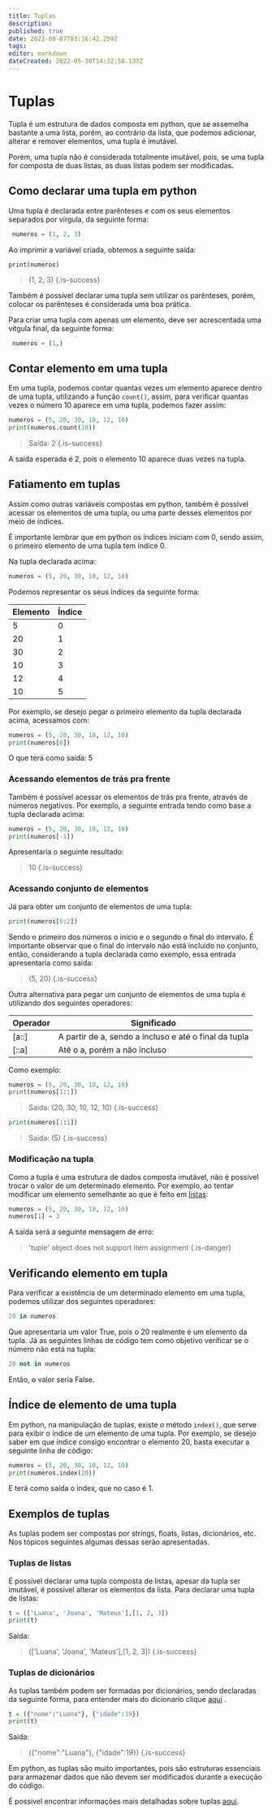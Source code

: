 ```yaml
---
title: Tuplas 
description: 
published: true
date: 2022-09-07T03:16:42.259Z
tags: 
editor: markdown
dateCreated: 2022-05-30T14:32:58.137Z
---
```


# Tuplas 
Tupla é um estrutura de dados composta em python, que se assemelha bastante a uma lista, porém, ao contrário da lista, que podemos adicionar, alterar e remover elementos, uma tupla é imutável.

Porém, uma tupla não é considerada totalmente imutável, pois, se uma tupla for composta de duas listas, as duas listas podem ser modificadas.

## Como declarar uma tupla em python
Uma tupla é declarada entre parênteses e com os seus elementos separados por vírgula, da seguinte forma:

```python
 numeros = (1, 2, 3)
```

Ao imprimir a variável criada, obtemos a seguinte saída:
```
print(numeros)
```
> (1, 2, 3)
{.is-success}

Também é possível declarar uma tupla sem utilizar os parênteses, porém, colocar os parênteses é considerada uma boa prática.

Para criar uma tupla com apenas um elemento, deve ser acrescentada uma vítgula final, da seguinte forma:

```python
 numeros = (1,)
```
## Contar elemento em uma tupla
Em uma tupla, podemos contar quantas vezes um elemento aparece dentro de uma tupla, utilizando a função `count()`, assim, para verificar quantas vezes o número 10 aparece em uma tupla, podemos fazer assim:

```python
numeros = (5, 20, 30, 10, 12, 10)
print(numeros.count(10))
```

> Saída:
2
{.is-success}

A saída esperada é 2, pois o elemento 10 aparece duas vezes na tupla.
## Fatiamento em tuplas
Assim como outras variáveis compostas em python, também é possível acessar os elementos de uma tupla, ou uma parte desses elementos por meio de índices. 

É importante lembrar que em python os índices iniciam com 0, sendo assim, o primeiro elemento de uma tupla tem índice 0. 

Na tupla declarada acima:
```python
numeros = (5, 20, 30, 10, 12, 10)
```
Podemos representar os seus índices da seguinte forma:

Elemento| Índice |
--------| ------ |
5 | 0 |
20| 1 | 
30|2 |
10| 3 |
12| 4 | 
10 |5

Por exemplo, se desejo pegar o primeiro elemento da tupla declarada acima, acessamos com:
```python
numeros = (5, 20, 30, 10, 12, 10)
print(numeros[0])
```
O que terá como saída:
5
### Acessando elementos de trás pra frente
Também é possível acessar os elementos de trás pra frente, através de números negativos. Por exemplo, a seguinte entrada tendo como base a tupla declarada acima:
```python
numeros = (5, 20, 30, 10, 12, 10)
print(numeros[-1])
```
Apresentaria o seguinte resultado: 
> 10
{.is-success}

### Acessando conjunto de elementos
Já para obter um conjunto de elementos de uma tupla:
```python
print(numeros[0:2])
```
Sendo o primeiro dos números o início e o segundo o final do intervalo. É importante observar que o final do intervalo não está incluido no conjunto, então, considerando a tupla declarada como exemplo, essa entrada apresentaria como saída:
>  (5, 20)
{.is-success}

Outra alternativa para pegar um conjunto de elementos de uma tupla é utilizando dos seguintes operadores:

| Operador | Significado | 
| -------- | ----------- | 
| [a::]    | A partir de a, sendo a incluso e até o final da tupla
| [::a]    | Até o a, porém a não incluso

Como exemplo:
```python
numeros = (5, 20, 30, 10, 12, 10)
print(numeros[1::])
```
> Saída:
(20, 30, 10, 12, 10)
{.is-success}

```python
print(numeros[::1])
```
> Saída:
(5)
{.is-success}
### Modificação na tupla
Como a tupla é uma estrutura de dados composta imutável, não é possível trocar o valor de um determinado elemento. Por exemplo, ao tentar modificar um elemento semelhante ao que é feito em [listas](/python/listas):

```python
numeros = (5, 20, 30, 10, 12, 10)
numeros[1] = 3
```

A saída será a seguinte mensagem de erro:

> 'tuple' object does not support item assignment
{.is-danger}




## Verificando elemento em tupla

Para verificar a existência de um determinado elemento em uma tupla, podemos utilizar dos seguintes operadores:
```python
20 in numeros
```
Que apresentaria um valor True, pois o 20 realmente é um elemento da tupla.
Já as seguintes linhas de código tem como objetivo verificar se o número não está na tupla:
```python
20 not in numeros
```
Então, o valor seria False.

## Índice de elemento de uma tupla 
Em python, na manipulação de tuplas, existe o método `index()`, que serve para exibir o índice de um elemento de uma tupla. Por exemplo, se desejo saber em que índice consigo encontrar o elemento 20, basta executar a seguinte linha de código:
```python
numeros = (5, 20, 30, 10, 12, 10)
print(numeros.index(20))
```
E terá como saída o index, que no caso é 1.

## Exemplos de tuplas
As tuplas podem ser compostas por strings, floats, listas, dicionários, etc. Nos tópicos seguintes algumas dessas serão apresentadas.
### Tuplas de listas 
É possível declarar uma tupla composta de listas, apesar da tupla ser imutável, é possível alterar os elementos da lista.
Para declarar uma tupla de listas:
```python
t = (['Luana', 'Joana', 'Mateus'],[1, 2, 3])
print(t)
```
Saída:
> (['Luana', 'Joana', 'Mateus'],[1, 2, 3])
{.is-success}

### Tuplas de dicionários
As tuplas também podem ser formadas por dicionários, sendo declaradas da seguinte forma, para entender mais do dicionario clique [aqui](/e/pt-br/python/dicionarios) .

```python
t = ({"nome":"Luana"}, {"idade":19})
print(t)
```
Saída:
> ({"nome":"Luana"}, {"idade":19})
{.is-success}


Em python, as tuplas são muito importantes, pois são estruturas essenciais para armazenar dados que não devem ser modificados durante a execução do código.

É possível encontrar informações mais detalhadas sobre tuplas [aqui](https://penseallen.github.io/PensePython2e/12-tuplas.html).